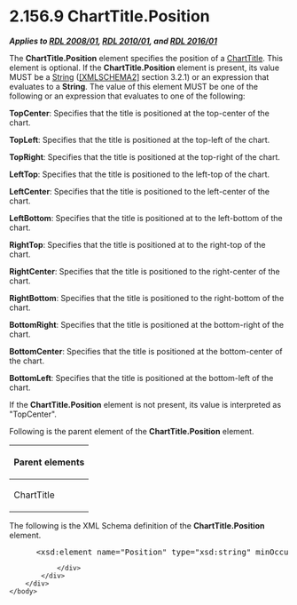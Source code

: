 <html dir="LTR" xmlns:mshelp="http://msdn.microsoft.com/mshelp" xmlns:ddue="http://ddue.schemas.microsoft.com/authoring/2003/5" xmlns:xlink="http://www.w3.org/1999/xlink" xmlns:tool="http://www.microsoft.com/tooltip">
    <head>
        <meta http-equiv="Content-Type" content="text/html; CHARSET=utf-8"></meta>
        <meta name="save" content="history"></meta>
        <title>2.156.9 ChartTitle.Position</title>
        <xml>
            <mshelp:toctitle title="2.156.9 ChartTitle.Position"></mshelp:toctitle>
            <mshelp:rltitle title="[MS-RDL]: ChartTitle.Position"></mshelp:rltitle>
            <mshelp:keyword index="A" term="e263d4c0-1f12-43b1-ba7a-dae64bed3b29"></mshelp:keyword>
            <mshelp:attr name="DCSext.ContentType" value="open specification"></mshelp:attr>
            <mshelp:attr name="AssetID" value="e263d4c0-1f12-43b1-ba7a-dae64bed3b29"></mshelp:attr>
            <mshelp:attr name="TopicType" value="kbRef"></mshelp:attr>
            <mshelp:attr name="DCSext.Title" value="[MS-RDL]: ChartTitle.Position" />
        </xml>
    </head>
    <body>
        <div id="header">
            <h1 class="heading">2.156.9 ChartTitle.Position</h1>
        </div>
        <div id="mainSection">
            <div id="mainBody">
                <div id="allHistory" class="saveHistory"></div>
                <div id="sectionSection0" class="section" name="collapseableSection">
                    

<p><b><i>Applies to </i></b><a href="1e855f94-4617-47e4-b89e-0856c6cb420f.html"><b><i>RDL 2008/01</i></b></a><b><i>,
</i></b><a href="3428e690-a348-4ec7-8a6a-8efb42d2cdee.html"><b><i>RDL 2010/01</i></b></a><b><i>,
and </i></b><a href="52ce3983-2bfc-4e72-9359-42aaf5fe4509.html"><b><i>RDL 2016/01</i></b></a></p>

<p>The <b>ChartTitle.Position</b> element specifies the
position of a <a href="67fc30a5-9c4a-4eaa-aec9-b2f734b240f5.html">ChartTitle</a>.
This element is optional. If the <b>ChartTitle.Position</b> element is present,
its value MUST be a <a href="1ed81ef3-a683-45e3-aaad-bd2bbe71bc3d.html">String</a>
(<a href="https://go.microsoft.com/fwlink/?LinkId=90610">[XMLSCHEMA2]</a>
section 3.2.1) or an expression that evaluates to a <b>String</b>. The value of
this element MUST be one of the following or an expression that evaluates to
one of the following:</p>

<p><b>TopCenter</b>: Specifies that the title is
positioned at the top-center of the chart.</p>

<p><b>TopLeft</b>: Specifies that the title is
positioned at the top-left of the chart.</p>

<p><b>TopRight</b>: Specifies that the title is
positioned at the top-right of the chart.</p>

<p><b>LeftTop</b>: Specifies that the title is
positioned to the left-top of the chart.</p>

<p><b>LeftCenter</b>: Specifies that the title is
positioned to the left-center of the chart.</p>

<p><b>LeftBottom</b>: Specifies that the title is
positioned at to the left-bottom of the chart.</p>

<p><b>RightTop</b>: Specifies that the title is
positioned at to the right-top of the chart.</p>

<p><b>RightCenter</b>: Specifies that the title is
positioned to the right-center of the chart.</p>

<p><b>RightBottom</b>: Specifies that the title is
positioned to the right-bottom of the chart.</p>

<p><b>BottomRight</b>: Specifies that the title is
positioned at the bottom-right of the chart.</p>

<p><b>BottomCenter</b>: Specifies that the title is
positioned at the bottom-center of the chart.</p>

<p><b>BottomLeft</b>: Specifies that the title is
positioned at the bottom-left of the chart.</p>

<p>If the <b>ChartTitle.Position</b> element is not present,
its value is interpreted as &quot;TopCenter&quot;.</p>

<p>Following is the parent element of the <b>ChartTitle.Position</b>
element.</p>

<table>
 <thead>
  <tr>
   <th>
   <p>Parent elements</p>
   </th>
  </tr>
 </thead>
 <tr>
  <td>
  <p>ChartTitle</p>
  </td>
 </tr>
</table>

<p>The following is the XML Schema definition of the <b>ChartTitle.Position</b>
element.</p>

<dl>
<dd>
<div><pre> &lt;xsd:element name=&quot;Position&quot; type=&quot;xsd:string&quot; minOccurs=&quot;0&quot; /&gt;
</pre></div>
</dd></dl>


                </div>
            </div>
        </div>
    </body>
</html>